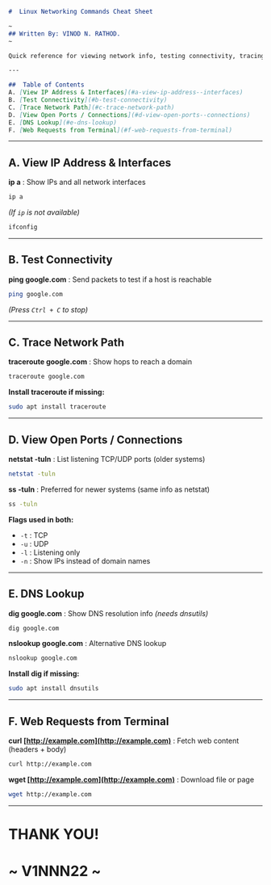 

````markdown
#  Linux Networking Commands Cheat Sheet

~
## Written By: VINOD N. RATHOD. 
~

Quick reference for viewing network info, testing connectivity, tracing routes, and performing DNS lookups.

---

##  Table of Contents
A. [View IP Address & Interfaces](#a-view-ip-address--interfaces)  
B. [Test Connectivity](#b-test-connectivity)  
C. [Trace Network Path](#c-trace-network-path)  
D. [View Open Ports / Connections](#d-view-open-ports--connections)  
E. [DNS Lookup](#e-dns-lookup)  
F. [Web Requests from Terminal](#f-web-requests-from-terminal)
````
---

## **A. View IP Address & Interfaces**

**ip a** : Show IPs and all network interfaces  
```bash
ip a
````

*(If `ip` is not available)*

```bash
ifconfig
```

---

## **B. Test Connectivity**

**ping google.com** : Send packets to test if a host is reachable

```bash
ping google.com
```

*(Press `Ctrl + C` to stop)*

---

## **C. Trace Network Path**

**traceroute google.com** : Show hops to reach a domain

```bash
traceroute google.com
```

**Install traceroute if missing:**

```bash
sudo apt install traceroute
```

---

## **D. View Open Ports / Connections**

**netstat -tuln** : List listening TCP/UDP ports (older systems)

```bash
netstat -tuln
```

**ss -tuln** : Preferred for newer systems (same info as netstat)

```bash
ss -tuln
```

**Flags used in both:**

* `-t` : TCP
* `-u` : UDP
* `-l` : Listening only
* `-n` : Show IPs instead of domain names

---

## **E. DNS Lookup**

**dig google.com** : Show DNS resolution info *(needs dnsutils)*

```bash
dig google.com
```

**nslookup google.com** : Alternative DNS lookup

```bash
nslookup google.com
```

**Install dig if missing:**

```bash
sudo apt install dnsutils
```

---

## **F. Web Requests from Terminal**

**curl [http://example.com](http://example.com)** : Fetch web content (headers + body)

```bash
curl http://example.com
```

**wget [http://example.com](http://example.com)** : Download file or page

```bash
wget http://example.com
```

---
# THANK YOU!
#  ~ **V1NNN22** ~